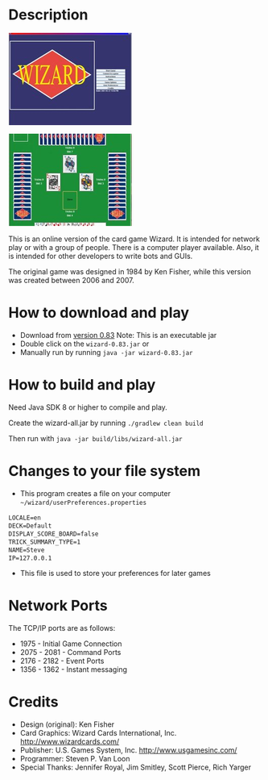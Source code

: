# Description

![alt text](https://github.com/svanloon/wizard/raw/master/archive/wizard_splash_screen.jpg "Splash Screen")

![alt text](https://github.com/svanloon/wizard/raw/master/archive/wizard_board.jpg "Game Board")

This is an online version of the card game Wizard. It is intended for network play or with a group of people. There is 
a computer player available. Also, it is intended for other developers to write bots and GUIs.

The original game was designed in 1984 by Ken Fisher, while this version was created between 2006 and 2007.


# How to download and play

* Download from [version 0.83](https://github.com/svanloon/wizard/blob/master/distribution/wizard-0.83.jar?raw=true)
Note: This is an executable jar
* Double click on the `wizard-0.83.jar`
or
* Manually run by running `java -jar wizard-0.83.jar`


# How to build and play

Need Java SDK 8 or higher to compile and play.

Create the wizard-all.jar by running
```./gradlew clean build```

Then run with
```java -jar build/libs/wizard-all.jar```

# Changes to your file system
* This program creates a file on your computer `~/wizard/userPreferences.properties`
```
LOCALE=en
DECK=Default
DISPLAY_SCORE_BOARD=false
TRICK_SUMMARY_TYPE=1
NAME=Steve
IP=127.0.0.1
```
* This file is used to store your preferences for later games 

# Network Ports

The TCP/IP ports are as follows:

* 1975 - Initial Game Connection
* 2075 - 2081 - Command Ports
* 2176 - 2182 - Event Ports
* 1356 - 1362 - Instant messaging

# Credits

* Design (original): Ken Fisher 
* Card Graphics: Wizard Cards International, Inc. http://www.wizardcards.com/
* Publisher: U.S. Games System, Inc. http://www.usgamesinc.com/
* Programmer: Steven P. Van Loon
* Special Thanks: Jennifer Royal, Jim Smitley, Scott Pierce, Rich Yarger
